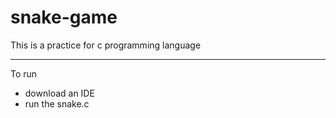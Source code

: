 # snake-game
This is a practice for c programming language

***
To run
* download an IDE
* run the snake.c
